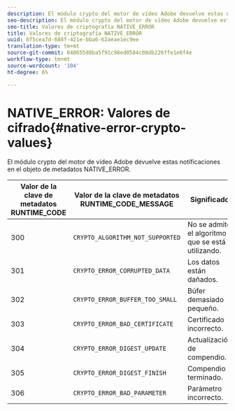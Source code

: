 ```yaml
---
description: El módulo crypto del motor de vídeo Adobe devuelve estas notificaciones en el objeto de metadatos NATIVE_ERROR.
seo-description: El módulo crypto del motor de vídeo Adobe devuelve estas notificaciones en el objeto de metadatos NATIVE_ERROR.
seo-title: Valores de criptografía NATIVE_ERROR
title: Valores de criptografía NATIVE_ERROR
uuid: 6f5cea7d-688f-421e-bba6-62aeae1ec9ee
translation-type: tm+mt
source-git-commit: 040655d8ba5f91c98ed0584c08db226ffe1e0f4e
workflow-type: tm+mt
source-wordcount: '104'
ht-degree: 6%

---
```



# NATIVE_ERROR: Valores de cifrado{#native-error-crypto-values}

El módulo crypto del motor de vídeo Adobe devuelve estas notificaciones en el objeto de metadatos NATIVE_ERROR.

| Valor de la clave de metadatos RUNTIME_CODE | Valor de la clave de metadatos RUNTIME_CODE_MESSAGE | Significado |
|---|---|---|
| 300 | `CRYPTO_ALGORITHM_NOT_SUPPORTED` | No se admite el algoritmo que se está utilizando. |
| 301 | `CRYPTO_ERROR_CORRUPTED_DATA` | Los datos están dañados. |
| 302 | `CRYPTO_ERROR_BUFFER_TOO_SMALL` | Búfer demasiado pequeño. |
| 303 | `CRYPTO_ERROR_BAD_CERTIFICATE` | Certificado incorrecto. |
| 304 | `CRYPTO_ERROR_DIGEST_UPDATE` | Actualización de compendio. |
| 305 | `CRYPTO_ERROR_DIGEST_FINISH` | Compendio terminado. |
| 306 | `CRYPTO_ERROR_BAD_PARAMETER` | Parámetro incorrecto. |

